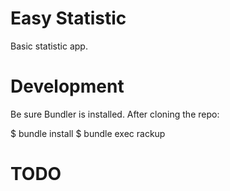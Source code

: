 Easy Statistic
==============

Basic statistic app.

Development
===========

Be sure Bundler is installed. After cloning the repo:

  $ bundle install
  $ bundle exec rackup

TODO
====
